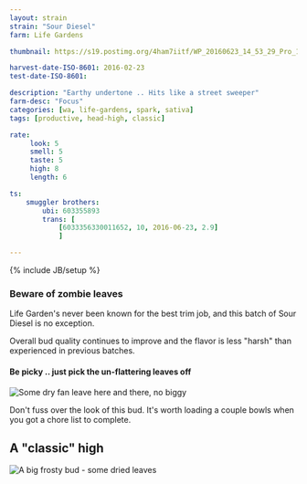 ```yaml
---
layout: strain
strain: "Sour Diesel"
farm: Life Gardens

thumbnail: https://s19.postimg.org/4ham7iitf/WP_20160623_14_53_29_Pro_1.jpg

harvest-date-ISO-8601: 2016-02-23
test-date-ISO-8601: 

description: "Earthy undertone .. Hits like a street sweeper"
farm-desc: "Focus"
categories: [wa, life-gardens, spark, sativa]
tags: [productive, head-high, classic]

rate:
     look: 5
     smell: 5
     taste: 5
     high: 8
     length: 6

ts: 
    smuggler brothers:
        ubi: 603355893
        trans: [
            [6033356330011652, 10, 2016-06-23, 2.9]
            ]

---
```

{% include JB/setup %}

### Beware of zombie leaves

Life Garden's never been known for the best trim job, 
and this batch of Sour Diesel is no exception.

Overall bud quality continues to improve and the flavor is less "harsh" than experienced in previous batches.

#### Be picky .. just pick the un-flattering leaves off

![Some dry fan leave here and there, no biggy](https://s31.postimg.org/h61targq3/WP_20160623_15_21_48_Pro_1.jpg)

Don't fuss over the look of this bud.
It's worth loading a couple bowls when you got a chore list to complete.

## A "classic" high

![A big frosty bud - some dried leaves](https://s32.postimg.org/l8hv07a79/WP_20160623_15_25_53_Pro.jpg)